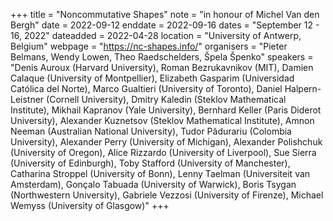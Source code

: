 +++
title = "Noncommutative Shapes"
note = "in honour of Michel Van den Bergh"
date = 2022-09-12
enddate = 2022-09-16
dates = "September 12 - 16, 2022"
dateadded = 2022-04-28
location = "University of Antwerp, Belgium"
webpage = "https://nc-shapes.info/"
organisers = "Pieter Belmans, Wendy Lowen, Theo Raedschelders, Špela Špenko"
speakers = "Denis Auroux (Harvard University), Roman Bezrukavnikov (MIT), Damien Calaque (University of Montpellier), Elizabeth Gasparim (Universidad Católica del Norte), Marco Gualtieri (University of Toronto), Daniel Halpern-Leistner (Cornell University), Dmitry Kaledin (Steklov Mathematical Institute), Mikhail Kapranov (Yale University), Bernhard Keller (Paris Diderot University), Alexander Kuznetsov (Steklov Mathematical Institute), Amnon Neeman (Australian National University), Tudor Pădurariu (Colombia University), Alexander Perry (University of Michigan), Alexander Polishchuk (University of Oregon), Alice Rizzardo (University of Liverpool), Sue Sierra (University of Edinburgh), Toby Stafford (University of Manchester), Catharina Stroppel (University of Bonn), Lenny Taelman (Universiteit van Amsterdam), Gonçalo Tabuada (University of Warwick), Boris Tsygan (Northwestern University), Gabriele Vezzosi (University of Firenze), Michael Wemyss (University of Glasgow)"
+++
